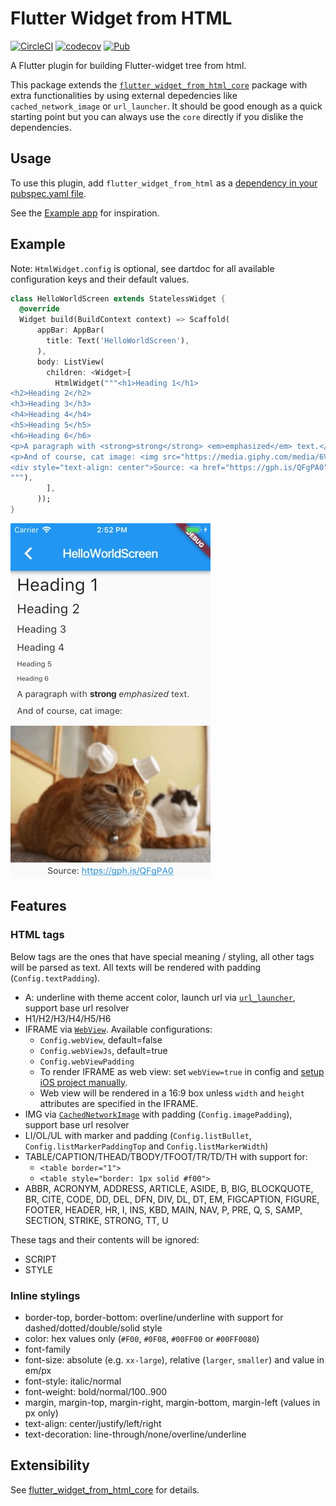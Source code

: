 # Flutter Widget from HTML

[![CircleCI](https://circleci.com/gh/daohoangson/flutter_widget_from_html.svg?style=svg)](https://circleci.com/gh/daohoangson/flutter_widget_from_html)
[![codecov](https://codecov.io/gh/daohoangson/flutter_widget_from_html/branch/master/graph/badge.svg)](https://codecov.io/gh/daohoangson/flutter_widget_from_html)
[![Pub](https://img.shields.io/pub/v/flutter_widget_from_html.svg)](https://pub.dartlang.org/packages/flutter_widget_from_html)

A Flutter plugin for building Flutter-widget tree from html.

This package extends the [`flutter_widget_from_html_core`](https://pub.dartlang.org/packages/flutter_widget_from_html_core) package with extra functionalities by using external depedencies like `cached_network_image` or `url_launcher`. It should be good enough as a quick starting point but you can always use the `core` directly if you dislike the dependencies.

## Usage

To use this plugin, add `flutter_widget_from_html` as a [dependency in your pubspec.yaml file](https://flutter.io/using-packages/).

See the [Example app](https://github.com/daohoangson/flutter_widget_from_html/tree/master/packages/example) for inspiration.

## Example

Note: `HtmlWidget.config` is optional, see dartdoc for all available configuration keys and their default values.

```dart
class HelloWorldScreen extends StatelessWidget {
  @override
  Widget build(BuildContext context) => Scaffold(
      appBar: AppBar(
        title: Text('HelloWorldScreen'),
      ),
      body: ListView(
        children: <Widget>[
          HtmlWidget("""<h1>Heading 1</h1>
<h2>Heading 2</h2>
<h3>Heading 3</h3>
<h4>Heading 4</h4>
<h5>Heading 5</h5>
<h6>Heading 6</h6>
<p>A paragraph with <strong>strong</strong> <em>emphasized</em> text.</p>
<p>And of course, cat image: <img src="https://media.giphy.com/media/6VoDJzfRjJNbG/giphy-downsized.gif" /></p>
<div style="text-align: center">Source: <a href="https://gph.is/QFgPA0">https://gph.is/QFgPA0</a></div>
"""),
        ],
      ));
}
```

![](packages/example/screenshots/HelloWorldScreen.jpg?raw=true)

## Features

### HTML tags

Below tags are the ones that have special meaning / styling, all other tags will be parsed as text.
All texts will be rendered with padding (`Config.textPadding`).

- A: underline with theme accent color, launch url via [`url_launcher`](https://pub.dartlang.org/packages/url_launcher), support base url resolver
- H1/H2/H3/H4/H5/H6
- IFRAME via [`WebView`](https://pub.dartlang.org/packages/webview_flutter). Available configurations:
  - `Config.webView`, default=false
  - `Config.webViewJs`, default=true
  - `Config.webViewPadding`
  - To render IFRAME as web view: set `webView=true` in config and [setup iOS project manually](https://pub.dartlang.org/packages/webview_flutter#ios).
  - Web view will be rendered in a 16:9 box unless `width` and `height` attributes are specified in the IFRAME.
- IMG via [`CachedNetworkImage`](https://pub.dartlang.org/packages/cached_network_image) with padding (`Config.imagePadding`), support base url resolver
- LI/OL/UL with marker and padding (`Config.listBullet`, `Config.listMarkerPaddingTop` and `Config.listMarkerWidth`)
- TABLE/CAPTION/THEAD/TBODY/TFOOT/TR/TD/TH with support for:
  - `<table border="1">`
  - `<table style="border: 1px solid #f00">`
- ABBR, ACRONYM, ADDRESS, ARTICLE, ASIDE, B, BIG, BLOCKQUOTE, BR, CITE, CODE,
  DD, DEL, DFN, DIV, DL, DT, EM, FIGCAPTION, FIGURE, FOOTER, HEADER, HR, I, INS,
  KBD, MAIN, NAV, P, PRE, Q, S, SAMP, SECTION, STRIKE, STRONG, TT, U

These tags and their contents will be ignored:

- SCRIPT
- STYLE

### Inline stylings

- border-top, border-bottom: overline/underline with support for dashed/dotted/double/solid style
- color: hex values only (`#F00`, `#0F08`, `#00FF00` or `#00FF0080`)
- font-family
- font-size: absolute (e.g. `xx-large`), relative (`larger`, `smaller`) and value in em/px
- font-style: italic/normal
- font-weight: bold/normal/100..900
- margin, margin-top, margin-right, margin-bottom, margin-left (values in px only)
- text-align: center/justify/left/right
- text-decoration: line-through/none/overline/underline

## Extensibility

See [flutter_widget_from_html_core](https://pub.dartlang.org/packages/flutter_widget_from_html_core#extensibility) for details.
